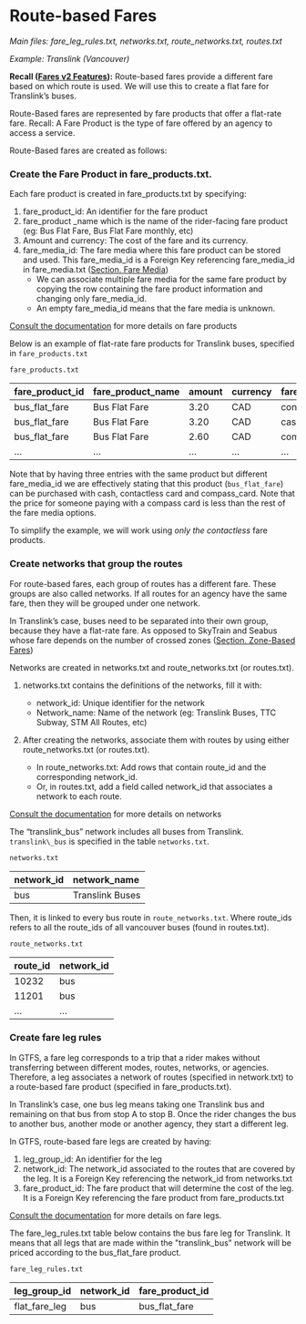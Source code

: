 # Route-based Fares

*Main files: fare\_leg\_rules.txt, networks.txt, route\_networks.txt, routes.txt*

*Example: Translink (Vancouver)*

**Recall ([Fares v2 Features](?tab=t.0#heading=h.o1dhl0gqp9z8)):** Route-based fares provide a different fare based on which route is used. We will use this to create a flat fare for Translink’s buses.

Route-Based fares are represented by fare products that offer a flat-rate fare. Recall: A Fare Product is the type of fare offered by an agency to access a service.

Route-Based fares are created as follows:

### **Create the Fare Product in fare\_products.txt**.
Each fare product is created in fare\_products.txt by specifying:

   1. fare\_product\_id: An identifier for the fare product
   2. fare\_product \_name which is the name of the rider-facing fare product (eg: Bus Flat Fare, Bus Flat Fare monthly, etc)  
   3. Amount and currency: The cost of the fare and its currency.  
   4. fare\_media\_id: The fare media where this fare product can be stored and used. This fare\_media\_id is a Foreign Key referencing fare\_media\_id in fare\_media.txt ([Section. Fare Media](?tab=t.0#heading=h.74vq7n7w2syl))  
      - We can associate multiple fare media for the same fare product by copying the row containing the fare product information and changing only fare\_media\_id.  
      - An empty fare\_media\_id means that the fare media is unknown.  

[Consult the documentation](https://gtfs.org/documentation/schedule/reference/#fare_productstxt) for more details on fare products

Below is an example of flat-rate fare products for Translink buses, specified in `fare_products.txt`

`fare_products.txt`

| fare\_product\_id | fare\_product\_name | amount | currency | fare\_media\_id |
| :---- | :---- | :---- | :---- | :---- |
| bus\_flat\_fare | Bus Flat Fare | 3.20 | CAD | contactless |
| bus\_flat\_fare | Bus Flat Fare | 3.20 | CAD | cash |
| bus\_flat\_fare | Bus Flat Fare | 2.60 | CAD | compass\_card |
| … | … | … | … | … |

Note that by having three entries with the same product but different fare\_media\_id we are effectively stating that this product (`bus_flat_fare`) can be purchased with cash, contactless card and compass\_card. Note that the price for someone paying with a compass card is less than the rest of the fare media options.

To simplify the example, we will work using *only the contactless* fare products.

### **Create networks that group the routes**  
For route-based fares, each group of routes has a different fare. These groups are also called networks. If all routes for an agency have the same fare, then they will be grouped under one network.  

In Translink’s case, buses need to be separated into their own group, because they have a flat-rate fare. As opposed to SkyTrain and Seabus whose fare depends on the number of crossed zones ([Section. Zone-Based Fares](?tab=t.0#heading=h.6a6lgwt3uh85))

Networks are created in networks.txt and route\_networks.txt (or routes.txt).  

1. networks.txt contains the definitions of the networks, fill it with:  

   - network\_id: Unique identifier for the network  
   - Network\_name: Name of the network (eg: Translink Buses, TTC Subway, STM All Routes, etc)  

2. After creating the networks, associate them with routes by using either route\_networks.txt (or routes.txt).  

   - In route\_networks.txt: Add rows that contain route\_id and the corresponding network\_id.  
   - Or, in routes.txt, add a field called network\_id that associates a network to each route.  

[Consult the documentation](https://gtfs.org/documentation/schedule/reference/#networkstxt) for more details on networks

The “translink\_bus” network includes all buses from Translink.  `translink\_bus` is specified in the table `networks.txt`. 

`networks.txt`

| network\_id | network\_name |
| :---- | :---- |
| bus | Translink Buses |

Then, it is linked to every bus route in `route_networks.txt`. Where route\_ids refers to all the route\_ids of all vancouver buses (found in routes.txt).

`route_networks.txt`

| route\_id | network\_id |
| :---- | :---- |
| 10232 | bus |
| 11201 | bus |
| … | … |

### **Create fare leg rules**   
   In GTFS, a fare leg corresponds to a trip that a rider makes without transferring between different modes, routes, networks, or agencies. Therefore, a leg associates a network of routes (specified in network.txt) to a route-based fare product (specified in fare\_products.txt). 
   
   In Translink’s case, one bus leg means taking one Translink bus and remaining on that bus from stop A to stop B. Once the rider changes the bus to another bus, another mode or another agency, they start a different leg.
   
   In GTFS, route-based fare legs are created by having: 

   1. leg\_group\_id: An identifier for the leg  
   2. network\_id: The network\_id associated to the routes that are covered by the leg. It is a Foreign Key referencing the network\_id from networks.txt  
   3. fare\_product\_id: The fare product that will determine the cost of the leg. It is a Foreign Key referencing the fare product from fare\_products.txt  

[Consult the documentation](https://gtfs.org/documentation/schedule/reference/#fare_leg_rulestxt) for more details on fare legs.

The fare\_leg\_rules.txt table below contains the bus fare leg for Translink. It means that all legs that are made within the "translink\_bus" network will be priced according to the bus\_flat\_fare product.

`fare_leg_rules.txt`

| leg\_group\_id | network\_id | fare\_product\_id |
| :---- | :---- | :---- |
| flat\_fare\_leg | bus | bus\_flat\_fare |